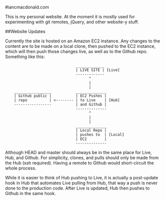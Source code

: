 #iancmacdonald.com

This is my personal website. At the moment it is mostly used for experimenting with git remotes, jQuery, and other website-y stuff.

##Website Updates

Currently the site is hosted on an Amazon EC2 instance. Any changes to the content are to be made on a local clone, then pushed to the EC2 instance, which will then push those changes live, as well as to the Github repo. Something like this:

```console
                                _____________
                                | LIVE SITE | [Live]
                                -------------
                                      ^
                                      |
                                      |
    _________________           ______________
    | Github public |           | EC2 Pushes |
    | repo          | <-------- | to Live    | [Hub]
    -----------------           | and Github |
                                --------------
                                      ^
                                      |
                                      |
                                ______________
                                | Local Repo |
                                | pushes to  | [Local]
                                | EC2        |
                                --------------
```

Although HEAD and master should always be in the same place for Live, Hub, and Github. For simplicity, clones, and pulls should only be made from the Hub (ssh required). Having a remote to Github would short-circuit the whole process.

While it is easier to think of Hub pushing to Live, it is actually a post-update hook in Hub that automates Live pulling from Hub, that way a push is never done to the production code. After Live is updated, Hub then pushes to Github in the same hook.
